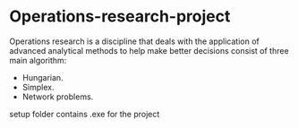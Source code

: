 # Operations-research-project

 Operations research is a discipline that deals with the application of advanced analytical methods to help make better decisions consist of three main algorithm:
 - Hungarian.
 - Simplex.
 - Network problems.

setup folder contains .exe for the project
